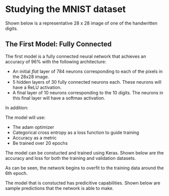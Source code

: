 # Studying the MNIST dataset

Shown below is a representative 28 x 28 image of one of the handwritten digits. 

[](./images/digit.png)

## The First Model: Fully Connected

The first model is a fully connected neural network that achieves an accuracy of 96% with the following architecture:

* An initial *flat* layer of 784 neurons corresponding to each of the pixels in the 28x28 image.
* 5 hidden layers of 30 fully connected neurons each. These neurons will have a ReLU activation.
* A final layer of 10 neurons corresponding to the 10 digits. The neurons in this final layer will have a softmax activation. 

In addition:

The model will use:
* The adam optimizer
* Categorical cross entropy as a loss function to guide training
* Accuracy as a metric
* Be trained over 20 epochs

The model can be constucted and trained using Keras. Shown below are the accuracy and loss for both the training
and validation datasets.

[](./images/fully-connected-accuracy-loss.png)

As can be seen, the network begins to overfit to the training data around the 6th epoch. 

The model that is constucted has predicitive capabilities. Shown below are sample predictions that the network is able to
make. 

[](./images/grid-predictions.png)
